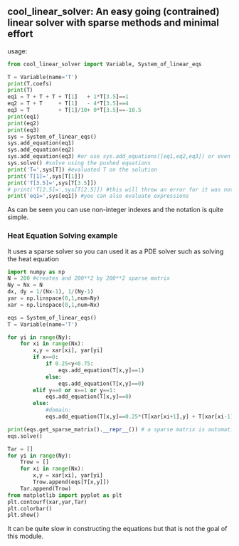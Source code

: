 
## cool_linear_solver: An easy going (contrained) linear solver with sparse methods and minimal effort
 
usage:

```python
from cool_linear_solver import Variable, System_of_linear_eqs

T = Variable(name='T')
print(T.coefs)
print(T)
eq1 = T + T + T + T[1]   + 1*T[3.5]==1
eq2 = T + T     + T[1]   - 4*T[3.5]==4
eq3 = T         + T[1]/10+ 0*T[3.5]==-10.5
print(eq1)
print(eq2)
print(eq3)
sys = System_of_linear_eqs()
sys.add_equation(eq1)
sys.add_equation(eq2)
sys.add_equation(eq3) #or use sys.add_equations([eq1,eq2,eq3]) or even `sys = quicksolver([eq1,eq2,eq3])`
sys.solve() #solve using the pushed equations
print('T=',sys[T]) #evaluated T on the solution
print('T[1]=',sys[T[1]])
print('T[3.5]=',sys[T[3.5]])
# print('T[2.5]=',sys[T[2.5]]) #this will throw an error for it was not present in the source equations
print('eq1=',sys[eq1]) #you can also evaluate expressions
```
As can be seen you can use non-integer indexes and the notation is quite simple.

### Heat Equation Solving example

It uses a sparse solver so you can used it as a PDE solver such as solving the heat equation

```python
import numpy as np
N = 200 #creates and 200**2 by 200**2 sparse matrix
Ny = Nx = N
dx, dy = 1/(Nx-1), 1/(Ny-1)
yar = np.linspace(0,1,num=Ny)
xar = np.linspace(0,1,num=Nx)

eqs = System_of_linear_eqs()
T = Variable(name='T')

for yi in range(Ny):
    for xi in range(Nx):
        x,y = xar[xi], yar[yi]
        if x==0:
            if 0.25<y<0.75:
                eqs.add_equation(T[x,y]==1)
            else:
                eqs.add_equation(T[x,y]==0)
        elif y==0 or x==1 or y==1:
            eqs.add_equation(T[x,y]==0)
        else:
            #domain:
            eqs.add_equation(T[x,y]==0.25*(T[xar[xi+1],y] + T[xar[xi-1],y] + T[x,yar[yi+1]] + T[x,yar[yi-1]]))

print(eqs.get_sparse_matrix().__repr__()) # a sparse matrix is automaticly created
eqs.solve()

Tar = []
for yi in range(Ny):
    Trow = []
    for xi in range(Nx):
        x,y = xar[xi], yar[yi]
        Trow.append(eqs[T[x,y]])
    Tar.append(Trow)
from matplotlib import pyplot as plt
plt.contourf(xar,yar,Tar)
plt.colorbar()
plt.show()
```

It can be quite slow in constructing the equations but that is not the goal of this module. 
